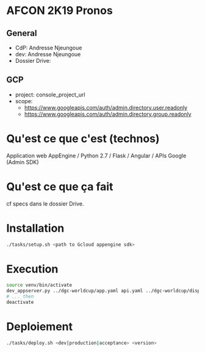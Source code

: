# AFCON 2K19 Pronos

## General
- CdP: Andresse Njeungoue
- dev: Andresse Njeungoue
- Dossier Drive: 

## GCP
- project: console_project_url
- scope:
  - https://www.googleapis.com/auth/admin.directory.user.readonly
  - https://www.googleapis.com/auth/admin.directory.group.readonly

# Qu'est ce que c'est (technos)

Application web AppEngine / Python 2.7 / Flask / Angular / APIs Google (Admin SDK)

# Qu'est ce que ça fait

cf specs dans le dossier Drive.

# Installation

```bash
./tasks/setup.sh <path to Gcloud appengine sdk>
```

# Execution

```bash
source venv/bin/activate
dev_appserver.py ../dgc-worldcup/app.yaml api.yaml ../dgc-worldcup/dispatch.yaml
# ... then
deactivate
```

# Deploiement

```bash
./tasks/deploy.sh <dev|production|acceptance> <version>
```

